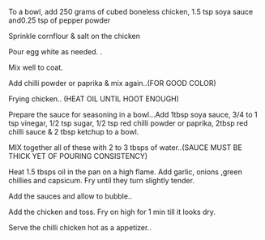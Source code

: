 To a bowl, add 250 grams of cubed boneless chicken, 1.5 tsp soya sauce and0.25 tsp of pepper powder

Sprinkle cornflour & salt on the chicken

Pour egg white as needed. . 

Mix well to coat.

Add chilli powder or paprika & mix again..(FOR GOOD COLOR)

Frying chicken.. (HEAT OIL UNTIL HOOT ENOUGH)

Prepare the sauce for seasoning in a bowl...Add 1tbsp soya sauce, 3/4 to 1 tsp vinegar, 1/2 tsp sugar, 1/2 tsp red  chilli powder or paprika, 2tbsp red chilli sauce & 2 tbsp ketchup to a bowl.

MIX together all of these with 2 to 3 tbsps of water..(SAUCE MUST BE THICK YET OF POURING CONSISTENCY)

Heat 1.5 tbsps oil in the pan on a high flame. Add garlic, onions ,green chillies and capsicum. Fry until they turn slightly tender.

Add the sauces and allow to bubble..

Add the chicken and toss. Fry on high for 1 min till it looks dry.

Serve the chilli chicken hot as a appetizer..